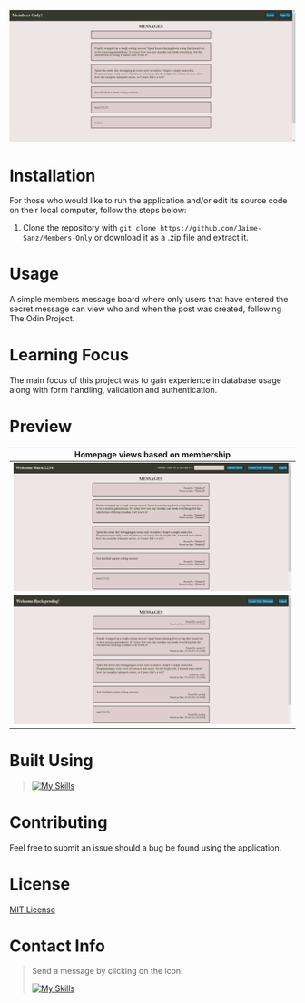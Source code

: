 ![](public/images/homepage_not_logged_in.png)

# Installation
For those who would like to run the application and/or edit its source code on their local computer, follow the steps below:

1. Clone the repository with `git clone https://github.com/Jaime-Sanz/Members-Only` or download it as a .zip file and extract it.

# Usage
A simple members message board where only users that have entered the secret message can view who and when the post was created, following The Odin Project.

# Learning Focus
The main focus of this project was to gain experience in database usage along with form handling, validation and authentication.

# Preview
| Homepage views based on membership|
| --- |
| <img src="public/images/homepage_logged_in_no_secret.png"> |
| <img src="public/images/homepage_logged_in_secret.png"> |


# Built Using
> [![My Skills](https://skillicons.dev/icons?i=js,html,css,vscode,discord)](https://skillicons.dev)

# Contributing
Feel free to submit an issue should a bug be found using the application.

# License
[MIT License](https://github.com/Jaime-Sanz/members-only/blob/main/LICENSE)
# Contact Info
> Send a message by clicking on the icon!
> 
> [![My Skills](https://skillicons.dev/icons?i=linkedin)](https://www.linkedin.com/in/jaime-sanchez-a95874245/)
